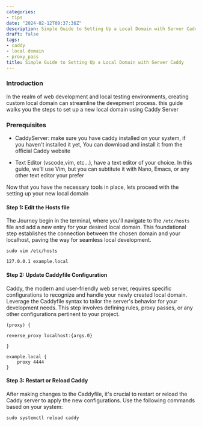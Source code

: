 ```yaml
---
categories:
- tips
date: "2024-02-12T09:37:36Z"
description: Simple Guide to Setting Up a Local Domain with Server Caddy
draft: false
tags:
- caddy
- local domain
- proxy_pass
title: Simple Guide to Setting Up a Local Domain with Server Caddy
---
```


### Introduction
In the realm of web development and local testing environments, creating custom local domain can streamline the devepment process. this guide walks you the steps to set up a new local domain using Caddy Server

### Prerequisites

* CaddyServer: make sure you have caddy installed on your system, if you haven't installed it yet, You can download and install it from the official Caddy website

* Text Editor (vscode,vim, etc...), have a text editor of your choice. In this guide, we'll use Vim, but you can subtitute it with Nano, Emacs, or any other text editor your prefer

Now that you have the necessary tools in place, lets proceed with the setting up your new local domain

#### Step 1: Edit the Hosts file

The Journey begin in the terminal, where you'll navigate to the `/etc/hosts` file and add a new entry for your desired local domain. This foundational step establishes the connection between the chosen domain and your localhost, paving the way for seamless local development.

```shell
sudo vim /etc/hosts
```

```shell
127.0.0.1 example.local
```

#### Step 2: Update Caddyfile Configuration

Caddy, the modern and user-friendly web server, requires specific configurations to recognize and handle your newly created local domain. Leverage the Caddyfile syntax to tailor the server's behavior for your development needs. This step involves defining rules, proxy passes, or any other configurations pertinent to your project.

```Caddyfile
(proxy) {

reverse_proxy localhost:{args.0}

}
```

```Caddyfile
example.local {
	proxy 4444
}
```

#### Step 3: Restart or Reload Caddy

After making changes to the Caddyfile, it's crucial to restart or reload the Caddy server to apply the new configurations. Use the following commands based on your system:

```shell
sudo systemctl reload caddy
```
